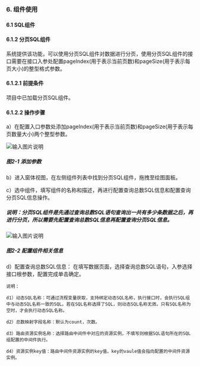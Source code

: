 ### 6. 组件使用

#### 6.1 SQL组件

#### 6.1.2 分页SQL组件

系统提供该功能，可以使用分页SQL组件对数据进行分页，使用分页SQL组件的接口需要在接口入参处配置pageIndex(用于表示当前页数)和pageSize(用于表示每页大小)的整型格式参数。

#### 6.1.2.1 前提条件

项目中已加载分页SQL组件。

#### 6.1.2.2 操作步骤

a）在配置入口参数处添加pageIndex(用于表示当前页数)和pageSize(用于表示每页数量大小)两个整型参数。

![输入图片说明](../../../../images/SoFlu%EF%BC%88%E5%90%8E%E7%AB%AF%EF%BC%89%E5%BC%80%E5%8F%91%E5%B9%B3%E5%8F%B0/1.%20%E6%9C%80%E6%96%B0%E7%89%88%E6%9C%AC%20-%20%E6%9B%B4%E6%96%B0%E6%97%A5%E6%9C%9F%20-%202022.10.08/6.%20%E7%BB%84%E4%BB%B6%E4%BD%BF%E7%94%A8/1.%20SQL%E7%BB%84%E4%BB%B6/2-1.png)

##### 图2-1 添加参数

b）进入窗体视图，在左侧组件列表中找到分页SQL组件，拖拽至绘图面板。

c）选中组件，填写组件的名称和描述，再进行配置查询总数SQL信息和配置查询分页SQL信息操作。

##### 说明：分页SQL组件是先通过查询总数SQL语句查询出一共有多少条数据之后，再进行分页，所以需要先配置查询总数SQL信息再配置查询分页SQL信息。

![输入图片说明](../../../../images/SoFlu%EF%BC%88%E5%90%8E%E7%AB%AF%EF%BC%89%E5%BC%80%E5%8F%91%E5%B9%B3%E5%8F%B0/1.%20%E6%9C%80%E6%96%B0%E7%89%88%E6%9C%AC%20-%20%E6%9B%B4%E6%96%B0%E6%97%A5%E6%9C%9F%20-%202022.10.08/6.%20%E7%BB%84%E4%BB%B6%E4%BD%BF%E7%94%A8/1.%20SQL%E7%BB%84%E4%BB%B6/2-2.png)

##### 图2-2 配置组件相关信息

d）配置查询总数SQL信息： 在填写数据页面，选择查询总数SQL语句，入参选择接口根参数，配置完成单击确定。

```
说明：

d1）动态SQL名称：可通过流程变量获取，支持绑定动态SQL名称，执行接口时，会执行SQL组中与动态SQL名称一致的SQL。若在SQL名称选择了SQL，则动态SQL名称无效。只有SQL名称为空时，才会执行动态SQL名称。

d2）总数映射字段名称：默认为count，次数。

d3）路由资源实例名称：选择路由中间件中对应的资源实例，不填写则根据SQL语句所在的SQL组配置的中间件执行。

d4）资源实例key值：路由中间件资源实例的key值，key的vaule值会指向配置的中间件资源实例。
```
